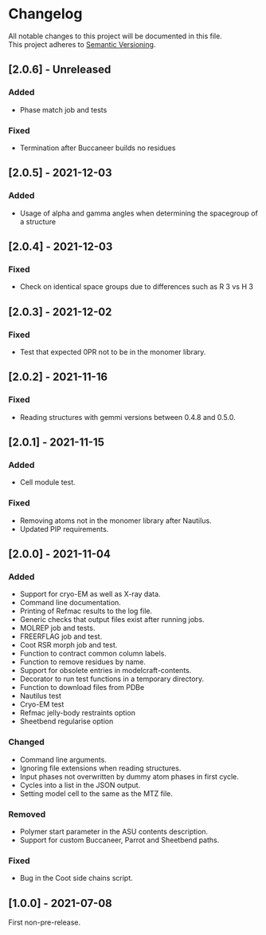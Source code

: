 # Changelog

All notable changes to this project will be documented in this file.  
This project adheres to [Semantic Versioning](https://semver.org).

## [2.0.6] - Unreleased

### Added

- Phase match job and tests

### Fixed

- Termination after Buccaneer builds no residues

## [2.0.5] - 2021-12-03

### Added

- Usage of alpha and gamma angles when determining the spacegroup of a structure

## [2.0.4] - 2021-12-03

### Fixed

- Check on identical space groups due to differences such as R 3 vs H 3

## [2.0.3] - 2021-12-02

### Fixed

- Test that expected 0PR not to be in the monomer library.

## [2.0.2] - 2021-11-16

### Fixed

- Reading structures with gemmi versions between 0.4.8 and 0.5.0.

## [2.0.1] - 2021-11-15

### Added

- Cell module test.

### Fixed

- Removing atoms not in the monomer library after Nautilus.
- Updated PIP requirements.

## [2.0.0] - 2021-11-04

### Added

- Support for cryo-EM as well as X-ray data.
- Command line documentation.
- Printing of Refmac results to the log file.
- Generic checks that output files exist after running jobs.
- MOLREP job and tests.
- FREERFLAG job and test.
- Coot RSR morph job and test.
- Function to contract common column labels.
- Function to remove residues by name.
- Support for obsolete entries in modelcraft-contents.
- Decorator to run test functions in a temporary directory.
- Function to download files from PDBe
- Nautilus test
- Cryo-EM test
- Refmac jelly-body restraints option
- Sheetbend regularise option

### Changed

- Command line arguments.
- Ignoring file extensions when reading structures.
- Input phases not overwritten by dummy atom phases in first cycle.
- Cycles into a list in the JSON output.
- Setting model cell to the same as the MTZ file.

### Removed

- Polymer start parameter in the ASU contents description.
- Support for custom Buccaneer, Parrot and Sheetbend paths.

### Fixed

- Bug in the Coot side chains script.

## [1.0.0] - 2021-07-08

First non-pre-release.
